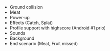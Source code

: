* Ground collision
* Meat
* Power-up
* Effects (Catch, Splat)
* Profile support with highscore (Android #1 prio)
* Sounds
* Background
* End scenario (Meat, Fruit missed)
